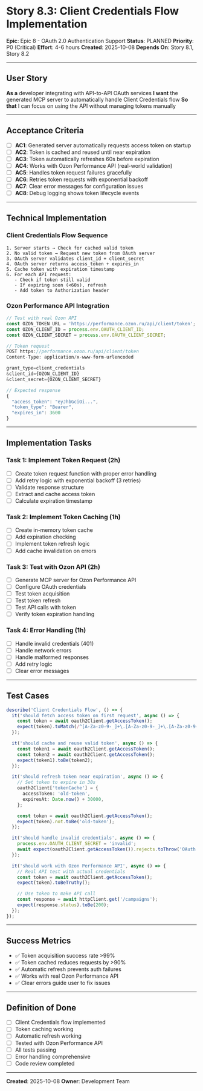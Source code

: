 # Story 8.3: Client Credentials Flow Implementation

**Epic**: Epic 8 - OAuth 2.0 Authentication Support
**Status**: PLANNED
**Priority**: P0 (Critical)
**Effort**: 4-6 hours
**Created**: 2025-10-08
**Depends On**: Story 8.1, Story 8.2

---

## User Story

**As a** developer integrating with API-to-API OAuth services
**I want** the generated MCP server to automatically handle Client Credentials flow
**So that** I can focus on using the API without managing tokens manually

---

## Acceptance Criteria

- [ ] **AC1**: Generated server automatically requests access token on startup
- [ ] **AC2**: Token is cached and reused until near expiration
- [ ] **AC3**: Token automatically refreshes 60s before expiration
- [ ] **AC4**: Works with Ozon Performance API (real-world validation)
- [ ] **AC5**: Handles token request failures gracefully
- [ ] **AC6**: Retries token requests with exponential backoff
- [ ] **AC7**: Clear error messages for configuration issues
- [ ] **AC8**: Debug logging shows token lifecycle events

---

## Technical Implementation

### Client Credentials Flow Sequence

```
1. Server starts → Check for cached valid token
2. No valid token → Request new token from OAuth server
3. OAuth server validates client_id + client_secret
4. OAuth server returns access_token + expires_in
5. Cache token with expiration timestamp
6. For each API request:
   - Check if token still valid
   - If expiring soon (<60s), refresh
   - Add token to Authorization header
```

### Ozon Performance API Integration

```typescript
// Test with real Ozon API
const OZON_TOKEN_URL = 'https://performance.ozon.ru/api/client/token';
const OZON_CLIENT_ID = process.env.OAUTH_CLIENT_ID;
const OZON_CLIENT_SECRET = process.env.OAUTH_CLIENT_SECRET;

// Token request
POST https://performance.ozon.ru/api/client/token
Content-Type: application/x-www-form-urlencoded

grant_type=client_credentials
&client_id={OZON_CLIENT_ID}
&client_secret={OZON_CLIENT_SECRET}

// Expected response
{
  "access_token": "eyJhbGciOi...",
  "token_type": "Bearer",
  "expires_in": 3600
}
```

---

## Implementation Tasks

### Task 1: Implement Token Request (2h)

- [ ] Create token request function with proper error handling
- [ ] Add retry logic with exponential backoff (3 retries)
- [ ] Validate response structure
- [ ] Extract and cache access token
- [ ] Calculate expiration timestamp

### Task 2: Implement Token Caching (1h)

- [ ] Create in-memory token cache
- [ ] Add expiration checking
- [ ] Implement token refresh logic
- [ ] Add cache invalidation on errors

### Task 3: Test with Ozon API (2h)

- [ ] Generate MCP server for Ozon Performance API
- [ ] Configure OAuth credentials
- [ ] Test token acquisition
- [ ] Test token refresh
- [ ] Test API calls with token
- [ ] Verify token expiration handling

### Task 4: Error Handling (1h)

- [ ] Handle invalid credentials (401)
- [ ] Handle network errors
- [ ] Handle malformed responses
- [ ] Add retry logic
- [ ] Clear error messages

---

## Test Cases

```typescript
describe('Client Credentials Flow', () => {
  it('should fetch access token on first request', async () => {
    const token = await oauth2Client.getAccessToken();
    expect(token).toMatch(/^[A-Za-z0-9-_]+\.[A-Za-z0-9-_]+\.[A-Za-z0-9-_]+$/);
  });

  it('should cache and reuse valid token', async () => {
    const token1 = await oauth2Client.getAccessToken();
    const token2 = await oauth2Client.getAccessToken();
    expect(token1).toBe(token2);
  });

  it('should refresh token near expiration', async () => {
    // Set token to expire in 30s
    oauth2Client['tokenCache'] = {
      accessToken: 'old-token',
      expiresAt: Date.now() + 30000,
    };

    const token = await oauth2Client.getAccessToken();
    expect(token).not.toBe('old-token');
  });

  it('should handle invalid credentials', async () => {
    process.env.OAUTH_CLIENT_SECRET = 'invalid';
    await expect(oauth2Client.getAccessToken()).rejects.toThrow('OAuth token refresh failed');
  });

  it('should work with Ozon Performance API', async () => {
    // Real API test with actual credentials
    const token = await oauth2Client.getAccessToken();
    expect(token).toBeTruthy();

    // Use token to make API call
    const response = await httpClient.get('/campaigns');
    expect(response.status).toBe(200);
  });
});
```

---

## Success Metrics

- ✅ Token acquisition success rate >99%
- ✅ Token cached reduces requests by >90%
- ✅ Automatic refresh prevents auth failures
- ✅ Works with real Ozon Performance API
- ✅ Clear errors guide user to fix issues

---

## Definition of Done

- [ ] Client Credentials flow implemented
- [ ] Token caching working
- [ ] Automatic refresh working
- [ ] Tested with Ozon Performance API
- [ ] All tests passing
- [ ] Error handling comprehensive
- [ ] Code review completed

---

**Created**: 2025-10-08
**Owner**: Development Team
